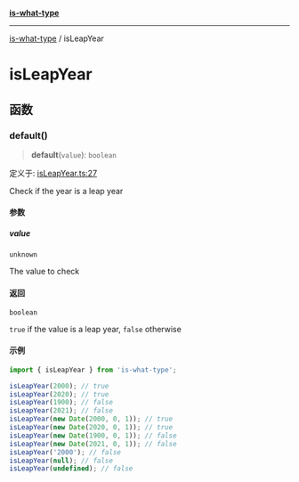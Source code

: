 [**is-what-type**](index.md)

***

[is-what-type](modules.md) / isLeapYear

# isLeapYear

## 函数

### default()

> **default**(`value`): `boolean`

定义于: [isLeapYear.ts:27](https://github.com/fengxinming/is-what-type/blob/0c5056645ee3ca915d569899c6e6192d9d8dc8a8/src/isLeapYear.ts#L27)

Check if the year is a leap year

#### 参数

##### value

`unknown`

The value to check

#### 返回

`boolean`

`true` if the value is a leap year, `false` otherwise

#### 示例

```js
import { isLeapYear } from 'is-what-type';

isLeapYear(2000); // true
isLeapYear(2020); // true
isLeapYear(1900); // false
isLeapYear(2021); // false
isLeapYear(new Date(2000, 0, 1)); // true
isLeapYear(new Date(2020, 0, 1)); // true
isLeapYear(new Date(1900, 0, 1)); // false
isLeapYear(new Date(2021, 0, 1)); // false
isLeapYear('2000'); // false
isLeapYear(null); // false
isLeapYear(undefined); // false
```
